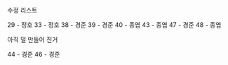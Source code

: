 수정 리스트

29 - 정호
33 - 정호
38 - 경준
39 - 경준
40 - 종엽
43 - 종엽
47 - 경준
48 - 종엽

아직 덜 만들어 진거

44 - 경준
46 - 경준
